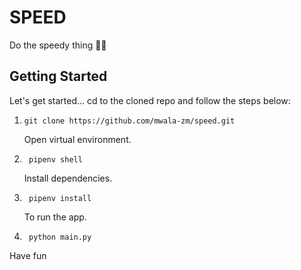 # SPEED

Do the speedy thing 😮‍💨

## Getting Started
Let's get started...
cd to the cloned repo and follow the steps below:

1. ```shell
   git clone https://github.com/mwala-zm/speed.git
   ```
   Open virtual environment.
2. ```shell
    pipenv shell
    ```
   Install dependencies.
3. ```shell
    pipenv install
    ```
   To run the app.
4. ```shell 
    python main.py
    ```
Have fun